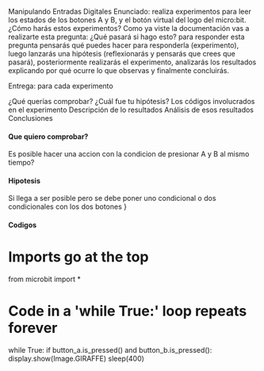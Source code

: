 Manipulando Entradas Digitales
Enunciado: realiza experimentos para leer los estados de los botones A y B, y el botón virtual del logo del micro:bit. ¿Cómo harás estos experimentos? Como ya viste la documentación vas a realizarte esta pregunta: 
¿Qué pasará si hago esto? para responder esta pregunta pensarás qué puedes hacer para responderla (experimento), luego lanzarás una hipótesis (reflexionarás y pensarás que crees que pasará), posteriormente realizarás 
el experimento, analizarás los resultados explicando por qué ocurre lo que observas y finalmente concluirás.

Entrega: para cada experimento

¿Qué querías comprobar?
¿Cuál fue tu hipótesis?
Los códigos involucrados en el experimento
Descripción de lo resultados
Análisis de esos resultados
Conclusiones

#### Que quiero comprobar?
Es posible hacer una accion con la condicion de presionar A y B al mismo tiempo?
#### Hipotesis
Si llega a ser posible pero se debe poner uno  condicional  o dos condicionales con los dos botones }
#### Codigos


# Imports go at the top
from microbit import *


# Code in a 'while True:' loop repeats forever
while True:
    if button_a.is_pressed() and button_b.is_pressed():
        display.show(Image.GIRAFFE)
        sleep(400)

